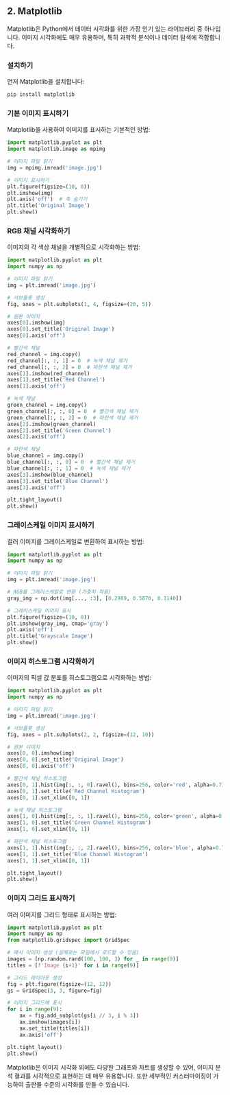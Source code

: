 ## 2. Matplotlib

Matplotlib은 Python에서 데이터 시각화를 위한 가장 인기 있는 라이브러리 중 하나입니다. 이미지 시각화에도 매우 유용하며, 특히 과학적 분석이나 데이터 탐색에 적합합니다.

### 설치하기

먼저 Matplotlib을 설치합니다:

```bash
pip install matplotlib
```


### 기본 이미지 표시하기

Matplotlib을 사용하여 이미지를 표시하는 기본적인 방법:

```python
import matplotlib.pyplot as plt
import matplotlib.image as mpimg

# 이미지 파일 읽기
img = mpimg.imread('image.jpg')

# 이미지 표시하기
plt.figure(figsize=(10, 8))
plt.imshow(img)
plt.axis('off')  # 축 숨기기
plt.title('Original Image')
plt.show()
```


### RGB 채널 시각화하기

이미지의 각 색상 채널을 개별적으로 시각화하는 방법:

```python
import matplotlib.pyplot as plt
import numpy as np

# 이미지 파일 읽기
img = plt.imread('image.jpg')

# 서브플롯 생성
fig, axes = plt.subplots(1, 4, figsize=(20, 5))

# 원본 이미지
axes[0].imshow(img)
axes[0].set_title('Original Image')
axes[0].axis('off')

# 빨간색 채널
red_channel = img.copy()
red_channel[:, :, 1] = 0  # 녹색 채널 제거
red_channel[:, :, 2] = 0  # 파란색 채널 제거
axes[1].imshow(red_channel)
axes[1].set_title('Red Channel')
axes[1].axis('off')

# 녹색 채널
green_channel = img.copy()
green_channel[:, :, 0] = 0  # 빨간색 채널 제거
green_channel[:, :, 2] = 0  # 파란색 채널 제거
axes[2].imshow(green_channel)
axes[2].set_title('Green Channel')
axes[2].axis('off')

# 파란색 채널
blue_channel = img.copy()
blue_channel[:, :, 0] = 0  # 빨간색 채널 제거
blue_channel[:, :, 1] = 0  # 녹색 채널 제거
axes[3].imshow(blue_channel)
axes[3].set_title('Blue Channel')
axes[3].axis('off')

plt.tight_layout()
plt.show()
```


### 그레이스케일 이미지 표시하기

컬러 이미지를 그레이스케일로 변환하여 표시하는 방법:

```python
import matplotlib.pyplot as plt
import numpy as np

# 이미지 파일 읽기
img = plt.imread('image.jpg')

# RGB를 그레이스케일로 변환 (가중치 적용)
gray_img = np.dot(img[..., :3], [0.2989, 0.5870, 0.1140])

# 그레이스케일 이미지 표시
plt.figure(figsize=(10, 8))
plt.imshow(gray_img, cmap='gray')
plt.axis('off')
plt.title('Grayscale Image')
plt.show()
```


### 이미지 히스토그램 시각화하기

이미지의 픽셀 값 분포를 히스토그램으로 시각화하는 방법:

```python
import matplotlib.pyplot as plt
import numpy as np

# 이미지 파일 읽기
img = plt.imread('image.jpg')

# 서브플롯 생성
fig, axes = plt.subplots(2, 2, figsize=(12, 10))

# 원본 이미지
axes[0, 0].imshow(img)
axes[0, 0].set_title('Original Image')
axes[0, 0].axis('off')

# 빨간색 채널 히스토그램
axes[0, 1].hist(img[:, :, 0].ravel(), bins=256, color='red', alpha=0.7)
axes[0, 1].set_title('Red Channel Histogram')
axes[0, 1].set_xlim([0, 1])

# 녹색 채널 히스토그램
axes[1, 0].hist(img[:, :, 1].ravel(), bins=256, color='green', alpha=0.7)
axes[1, 0].set_title('Green Channel Histogram')
axes[1, 0].set_xlim([0, 1])

# 파란색 채널 히스토그램
axes[1, 1].hist(img[:, :, 2].ravel(), bins=256, color='blue', alpha=0.7)
axes[1, 1].set_title('Blue Channel Histogram')
axes[1, 1].set_xlim([0, 1])

plt.tight_layout()
plt.show()
```


### 이미지 그리드 표시하기

여러 이미지를 그리드 형태로 표시하는 방법:

```python
import matplotlib.pyplot as plt
import numpy as np
from matplotlib.gridspec import GridSpec

# 예시 이미지 생성 (실제로는 파일에서 로드할 수 있음)
images = [np.random.rand(100, 100, 3) for _ in range(9)]
titles = [f'Image {i+1}' for i in range(9)]

# 그리드 레이아웃 생성
fig = plt.figure(figsize=(12, 12))
gs = GridSpec(3, 3, figure=fig)

# 이미지 그리드에 표시
for i in range(9):
    ax = fig.add_subplot(gs[i // 3, i % 3])
    ax.imshow(images[i])
    ax.set_title(titles[i])
    ax.axis('off')

plt.tight_layout()
plt.show()
```

Matplotlib은 이미지 시각화 외에도 다양한 그래프와 차트를 생성할 수 있어, 이미지 분석 결과를 시각적으로 표현하는 데 매우 유용합니다. 또한 세부적인 커스터마이징이 가능하여 출판물 수준의 시각화를 만들 수 있습니다.

